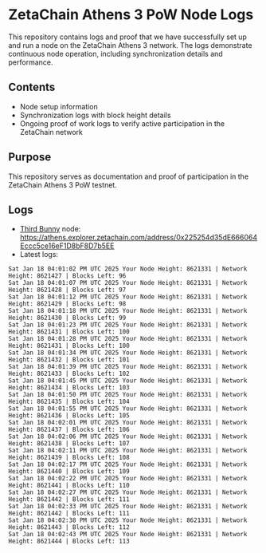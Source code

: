 # ZetaChain Athens 3 PoW Node Logs
This repository contains logs and proof that we have successfully set up and run a node on the ZetaChain Athens 3 network. The logs demonstrate continuous node operation, including synchronization details and performance.

## Contents
- Node setup information
- Synchronization logs with block height details
- Ongoing proof of work logs to verify active participation in the ZetaChain network

## Purpose
This repository serves as documentation and proof of participation in the ZetaChain Athens 3 PoW testnet.

## Logs

- [Third Bunny](https://thirdbunny.xyz/) node: https://athens.explorer.zetachain.com/address/0x225254d35dE666064Eccc5ce16eF1D8bF8D7b5EE
- Latest logs:
```
Sat Jan 18 04:01:02 PM UTC 2025 Your Node Height: 8621331 | Network Height: 8621427 | Blocks Left: 96
Sat Jan 18 04:01:07 PM UTC 2025 Your Node Height: 8621331 | Network Height: 8621428 | Blocks Left: 97
Sat Jan 18 04:01:12 PM UTC 2025 Your Node Height: 8621331 | Network Height: 8621429 | Blocks Left: 98
Sat Jan 18 04:01:18 PM UTC 2025 Your Node Height: 8621331 | Network Height: 8621430 | Blocks Left: 99
Sat Jan 18 04:01:23 PM UTC 2025 Your Node Height: 8621331 | Network Height: 8621431 | Blocks Left: 100
Sat Jan 18 04:01:28 PM UTC 2025 Your Node Height: 8621331 | Network Height: 8621431 | Blocks Left: 100
Sat Jan 18 04:01:34 PM UTC 2025 Your Node Height: 8621331 | Network Height: 8621432 | Blocks Left: 101
Sat Jan 18 04:01:39 PM UTC 2025 Your Node Height: 8621331 | Network Height: 8621433 | Blocks Left: 102
Sat Jan 18 04:01:45 PM UTC 2025 Your Node Height: 8621331 | Network Height: 8621434 | Blocks Left: 103
Sat Jan 18 04:01:50 PM UTC 2025 Your Node Height: 8621331 | Network Height: 8621435 | Blocks Left: 104
Sat Jan 18 04:01:55 PM UTC 2025 Your Node Height: 8621331 | Network Height: 8621436 | Blocks Left: 105
Sat Jan 18 04:02:01 PM UTC 2025 Your Node Height: 8621331 | Network Height: 8621437 | Blocks Left: 106
Sat Jan 18 04:02:06 PM UTC 2025 Your Node Height: 8621331 | Network Height: 8621438 | Blocks Left: 107
Sat Jan 18 04:02:11 PM UTC 2025 Your Node Height: 8621331 | Network Height: 8621439 | Blocks Left: 108
Sat Jan 18 04:02:17 PM UTC 2025 Your Node Height: 8621331 | Network Height: 8621440 | Blocks Left: 109
Sat Jan 18 04:02:22 PM UTC 2025 Your Node Height: 8621331 | Network Height: 8621441 | Blocks Left: 110
Sat Jan 18 04:02:27 PM UTC 2025 Your Node Height: 8621331 | Network Height: 8621442 | Blocks Left: 111
Sat Jan 18 04:02:33 PM UTC 2025 Your Node Height: 8621331 | Network Height: 8621442 | Blocks Left: 111
Sat Jan 18 04:02:38 PM UTC 2025 Your Node Height: 8621331 | Network Height: 8621443 | Blocks Left: 112
Sat Jan 18 04:02:43 PM UTC 2025 Your Node Height: 8621331 | Network Height: 8621444 | Blocks Left: 113
```
